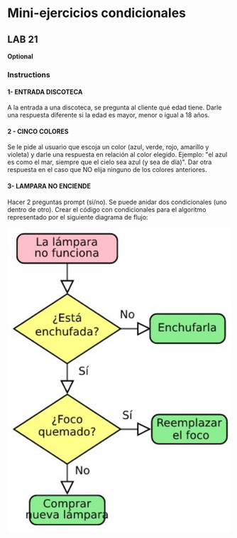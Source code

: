 # Mini-ejercicios condicionales

## LAB 21

**Optional**

### Instructions

#### 1- ENTRADA DISCOTECA

A la entrada a una discoteca, se pregunta al cliente qué edad tiene. Darle una respuesta diferente si la edad es mayor, menor o igual a 18 años.

#### 2 - CINCO COLORES

Se le pide al usuario que escoja un color (azul, verde, rojo, amarillo y violeta) y darle una respuesta en relación al color elegido. Ejemplo: "el azul es como el mar, siempre que el cielo sea azul (y sea de día)". Dar otra respuesta en el caso que NO elija ninguno de los colores anteriores.

#### 3- LAMPARA NO ENCIENDE

Hacer 2 preguntas prompt (si/no). Se puede anidar dos condicionales (uno dentro de otro). Crear el código con condicionales para el algoritmo representado por el siguiente diagrama de flujo:

![alt text](image.png)
